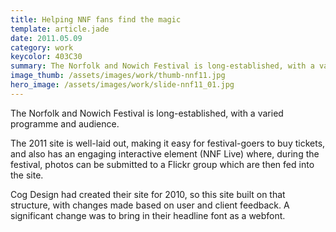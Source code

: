 ```yaml
---
title: Helping NNF fans find the magic
template: article.jade
date: 2011.05.09
category: work
keycolor: 403C30
summary: The Norfolk and Nowich Festival is long-established, with a varied programme and audience
image_thumb: /assets/images/work/thumb-nnf11.jpg
hero_image: /assets/images/work/slide-nnf11_01.jpg
---
```

The Norfolk and Nowich Festival is long-established, with a varied programme and audience.

The 2011 site is well-laid out, making it easy for festival-goers to buy tickets, and also has an engaging interactive element (NNF Live) where, during the festival, photos can be submitted to a Flickr group which are then fed into the site.

Cog Design had created their site for 2010, so this site built on that structure, with changes made based on user and client feedback. A significant change was to bring in their headline font as a webfont.
